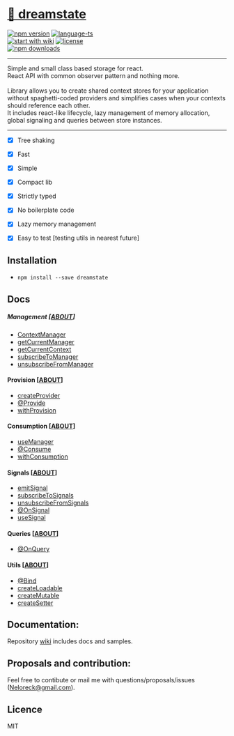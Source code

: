 # <a href='https://www.npmjs.com/package/dreamstate'> 🗻 dreamstate </a>

[![npm version](https://img.shields.io/npm/v/dreamstate.svg?style=flat-square)](https://www.npmjs.com/package/dreamstate)
[![language-ts](https://img.shields.io/badge/language-typescript%3A%20100%25-blue.svg?style=flat)](https://github.com/Neloreck/redux-cbd/search?l=typescript)<br/>
[![start with wiki](https://img.shields.io/badge/docs-wiki-blue.svg?style=flat)](https://github.com/Neloreck/dreamstate/wiki)
                      [![license](https://img.shields.io/badge/license-MIT-blue.svg?style=flat)](https://github.com/Neloreck/redux-cbd/blob/master/LICENSE)
<br/>
[![npm downloads](https://img.shields.io/npm/dt/dreamstate.svg?style=flat-square)](https://www.npmjs.com/package/dreamstate)

<hr/>

Simple and small class based storage for react. <br/>
React API with common observer pattern and nothing more.
<br/> <br/>
Library allows you to create shared context stores for your application without spaghetti-coded providers and simplifies cases when your contexts should reference each other. <br/>
It includes react-like lifecycle, lazy management of memory allocation, global signaling and queries  between store instances. <br/>

<hr/>

 - [x] Tree shaking
 - [x] Fast 
 - [x] Simple 
 - [x] Compact lib
 - [x] Strictly typed
 - [x] No boilerplate code
 - [x] Lazy memory management
 - [x] Easy to test [testing utils in nearest future]


## Installation

- `npm install --save dreamstate`

## Docs

  ##### Management [[ABOUT](https://github.com/Neloreck/dreamstate/wiki/management)]

  - [ContextManager](https://github.com/Neloreck/dreamstate/wiki/ContextManager)
  - [getCurrentManager](https://github.com/Neloreck/dreamstate/wiki/getCurrentManager)
  - [getCurrentContext](https://github.com/Neloreck/dreamstate/wiki/getCurrentContext)
  - [subscribeToManager](https://github.com/Neloreck/dreamstate/wiki/subscribeToManager)
  - [unsubscribeFromManager](https://github.com/Neloreck/dreamstate/wiki/unsubscribeFromManager)

  #### Provision [[ABOUT](https://github.com/Neloreck/dreamstate/wiki/provision)]

  - [createProvider](https://github.com/Neloreck/dreamstate/wiki/createProvider)
  - [@Provide](https://github.com/Neloreck/dreamstate/wiki/@Provide)
  - [withProvision](https://github.com/Neloreck/dreamstate/wiki/withProvision)

  #### Consumption [[ABOUT](https://github.com/Neloreck/dreamstate/wiki/consumption)]

  - [useManager](https://github.com/Neloreck/dreamstate/wiki/useManager)
  - [@Consume](https://github.com/Neloreck/dreamstate/wiki/@Consume)
  - [withConsumption](https://github.com/Neloreck/dreamstate/wiki/withConsumption)
  
  #### Signals [[ABOUT](https://github.com/Neloreck/dreamstate/wiki/signals)]

  - [emitSignal](https://github.com/Neloreck/dreamstate/wiki/emitSignal)
  - [subscribeToSignals](https://github.com/Neloreck/dreamstate/wiki/subscribeToSignals)
  - [unsubscribeFromSignals](https://github.com/Neloreck/dreamstate/wiki/unsubscribeFromSignals)
  - [@OnSignal](https://github.com/Neloreck/dreamstate/wiki/@OnSignal)
  - [useSignal](https://github.com/Neloreck/dreamstate/wiki/useSignal)

  #### Queries [[ABOUT](https://github.com/Neloreck/dreamstate/wiki/queries)]
  - [@OnQuery](https://github.com/Neloreck/dreamstate/wiki/@OnQuery)

  #### Utils [[ABOUT](https://github.com/Neloreck/dreamstate/wiki/utils)]

  - [@Bind](https://github.com/Neloreck/dreamstate/wiki/@Bind)
  - [createLoadable](https://github.com/Neloreck/dreamstate/wiki/createLoadable)
  - [createMutable](https://github.com/Neloreck/dreamstate/wiki/createMutable)
  - [createSetter](https://github.com/Neloreck/dreamstate/wiki/createSetter)

## Documentation:

Repository [wiki](https://github.com/Neloreck/dreamstate/wiki) includes docs and samples. <br/>

## Proposals and contribution:

  Feel free to contibute or mail me with questions/proposals/issues (Neloreck@gmail.com). <br/>

## Licence

MIT
